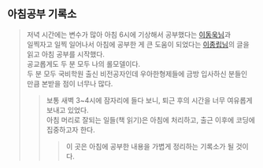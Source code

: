 ## 아침공부 기록소
>저녁 시간에는 변수가 많아 아침 6시에 기상해서 공부했다는 [이동욱님](https://brunch.co.kr/@jojoldu/2)과  
>일찍자고 일찍 일어나서 아침에 공부한 게 큰 도움이 되었다는 [이종립님](https://github.com/jojoldu/review/tree/master/%EB%B9%84%EC%A0%84%EA%B3%B5_%ED%95%99%EC%9B%90%EC%B6%9C%EC%8B%A0_SI%EA%B0%9C%EB%B0%9C%EC%9E%90_%EC%9C%A0%EB%AA%85%EC%8A%A4%ED%83%80%ED%8A%B8%EC%97%85_%EB%93%A4%EC%96%B4%EA%B0%84ssul)의 글을 읽고 아침 공부를 시작했다.  
>공교롭게도 두 분 모두 나의 롤모델이다.  
>두 분 모두 국비학원 출신 비전공자인데 우아한형제들에 금방 입사하신 분들인 만큼 본받을 점이 너무나 많다.
>>보통 새벽 3~4시에 잠자리에 들다 보니, 퇴근 후의 시간을 너무 여유롭게 보내고 있었다.  
>>아침 머리로 잘되는 일들(책 읽기)은 아침에 처리하고, 출근 이후에 코딩에 집중하고자 한다.  
>>>이 곳은 아침에 공부한 내용을 가볍게 정리하는 기록소가 될 것이다. 
